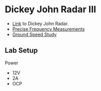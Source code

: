 # Dickey John Radar III
- [Link](http://www.dickey-john.com/support/radar-iii/) to Dickey John Radar.
- [Precise Frequency Measurements](http://arduino.datamaster2003.com/f-measurements.htm)
- [Ground Speed Study](https://shareok.org/bitstream/handle/11244/7975/Vishwanathan_okstate_0664M_1511.pdf?sequence=1)

## Lab Setup
Power
- 12V
- 2A
- OCP
